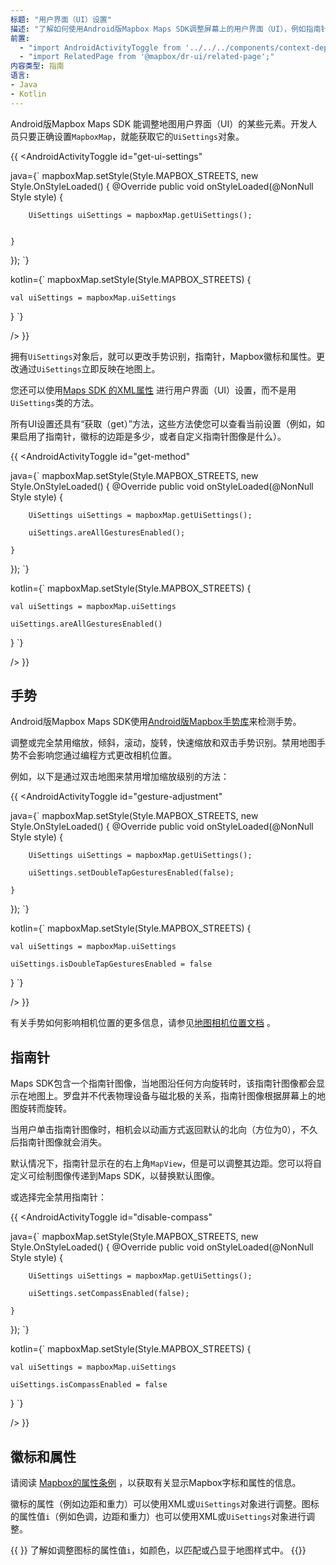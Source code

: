 ```yaml
---
标题: "用户界面（UI）设置"
描述: "了解如何使用Android版Mapbox Maps SDK调整屏幕上的用户界面（UI），例如指南针，Mapbox徽标和属性。"
前置:
  - "import AndroidActivityToggle from '../../../components/context-dependent/android-activity-toggle';"
  - "import RelatedPage from '@mapbox/dr-ui/related-page';"
内容类型: 指南
语言:
- Java
- Kotlin
---
```



Android版Mapbox Maps SDK 能调整地图用户界面（UI）的某些元素。开发人员只要正确设置`MapboxMap`，就能获取它的`UiSettings`对象。

{{
<AndroidActivityToggle
  id="get-ui-settings"

java={`
mapboxMap.setStyle(Style.MAPBOX_STREETS, new Style.OnStyleLoaded() {
	@Override
	public void onStyleLoaded(@NonNull Style style) {

		UiSettings uiSettings = mapboxMap.getUiSettings();


	}
});
`}

kotlin={`
mapboxMap.setStyle(Style.MAPBOX_STREETS) {

	val uiSettings = mapboxMap.uiSettings

}
`}

/>
}}

拥有`UiSettings`对象后，就可以更改手势识别，指南针，Mapbox徽标和属性。更改通过`UiSettings`立即反映在地图上。

您还可以使用[Maps SDK 的XML属性](/android/maps/overview/#mapview-xml-attributes) 进行用户界面（UI）设置，而不是用`UiSettings`类的方法。

所有UI设置还具有“获取（get）”方法，这些方法使您可以查看当前设置（例如，如果启用了指南针，徽标的边距是多少，或者自定义指南针图像是什么）。

{{
<AndroidActivityToggle
  id="get-method"

java={`
mapboxMap.setStyle(Style.MAPBOX_STREETS, new Style.OnStyleLoaded() {
	@Override
	public void onStyleLoaded(@NonNull Style style) {

		UiSettings uiSettings = mapboxMap.getUiSettings();
	
		uiSettings.areAllGesturesEnabled();
	
	}
});
`}

kotlin={`
mapboxMap.setStyle(Style.MAPBOX_STREETS) {

	val uiSettings = mapboxMap.uiSettings
	
	uiSettings.areAllGesturesEnabled()

}
`}

/>
}}

## 手势

Android版Mapbox Maps SDK使用[Android版Mapbox手势库](/android/maps/overview/gestures/)来检测手势。

调整或完全禁用缩放，倾斜，滚动，旋转，快速缩放和双击手势识别。禁用地图手势不会影响您通过编程方式更改相机位置。

例如，以下是通过双击地图来禁用增加缩放级别的方法：

{{
<AndroidActivityToggle
  id="gesture-adjustment"

java={`
mapboxMap.setStyle(Style.MAPBOX_STREETS, new Style.OnStyleLoaded() {
	@Override
	public void onStyleLoaded(@NonNull Style style) {

		UiSettings uiSettings = mapboxMap.getUiSettings();
	
		uiSettings.setDoubleTapGesturesEnabled(false);
	
	}
});
`}

kotlin={`
mapboxMap.setStyle(Style.MAPBOX_STREETS) {

	val uiSettings = mapboxMap.uiSettings
	
	uiSettings.isDoubleTapGesturesEnabled = false

}
`}

/>
}}

有关手势如何影响相机位置的更多信息，请参见[地图相机位置文档](/android/maps/overview/camera/#camera-position) 。

## 指南针

Maps SDK包含一个指南针图像，当地图沿任何方向旋转时，该指南针图像都会显示在地图上。罗盘并不代表物理设备与磁北极的关系，指南针图像根据屏幕上的地图旋转而旋转。

当用户单击指南针图像时，相机会以动画方式返回默认的北向（方位为0），不久后指南针图像就会消失。

默认情况下，指南针显示在的右上角`MapView`，但是可以调整其边距。您可以将自定义可绘制图像传递到Maps SDK，以替换默认图像。

或选择完全禁用指南针：

{{
<AndroidActivityToggle
  id="disable-compass"

java={`
mapboxMap.setStyle(Style.MAPBOX_STREETS, new Style.OnStyleLoaded() {
	@Override
	public void onStyleLoaded(@NonNull Style style) {

		UiSettings uiSettings = mapboxMap.getUiSettings();
	
		uiSettings.setCompassEnabled(false);
	
	}
});
`}

kotlin={`
mapboxMap.setStyle(Style.MAPBOX_STREETS) {

	val uiSettings = mapboxMap.uiSettings
	
	uiSettings.isCompassEnabled = false

}
`}

/>
}}


## 徽标和属性

请阅读 [Mapbox的属性条例](/android/maps/overview/#attribution) ，以获取有关显示Mapbox字标和属性的信息。

徽标的属性（例如边距和重力）可以使用XML或`UiSettings`对象进行调整。图标的属性值`i`（例如色调，边距和重力）也可以使用XML或`UiSettings`对象进行调整。

{{
  <RelatedPage
    url="/android/maps/examples/change-attribution-color/"
    title="Attribution icon color"
    contentType="example">
}}
了解如调整图标的属性值`i`，如颜色，以匹配或凸显于地图样式中。
{{</RelatedPage>}}
